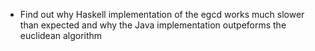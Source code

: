 - Find out why Haskell implementation of the egcd works much slower than expected
  and why the Java implementation outpeforms the euclidean algorithm
